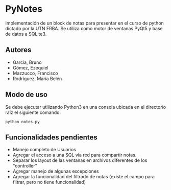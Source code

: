# PyNotes

Implementación de un block de notas para presentar en el curso de python dictado por la UTN FRBA.
Se utiliza como motor de ventanas PyQt5 y base de datos a SQLite3.

## Autores
  - García, Bruno
  - Gómez, Ezequiel
  - Mazzucco, Francisco
  - Rodríguez, María Belén

## Modo de uso
Se debe ejecutar utilizando Python3 en una consola ubicada en el directorio raíz el siguiente comando:

`python notes.py`


## Funcionalidades pendientes
  - Manejo completo de Usuarios
  - Agregar el acceso a una SQL via red para compartir notas.
  - Separar los layout de las ventanas en archivos diferentes de los "controller"
  - Agregar manejo de algunas excepciones
  - Agregar la funcionalidad del filtrado de notas (existe el campo para filtrar, pero no tiene funcionalidad)
